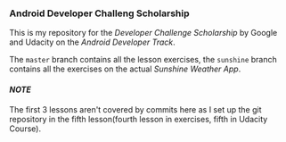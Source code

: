 ### Android Developer Challeng Scholarship
This is my repository for the *Developer Challenge Scholarship* by Google and Udacity on the *Android Developer Track*.

The `master` branch contains all the lesson exercises, the `sunshine` branch contains all the exercises on the actual _Sunshine Weather App_. 

#### _NOTE_

The first 3 lessons aren't covered by commits here as I set up the git repository in the fifth lesson(fourth lesson in exercises, fifth in Udacity Course).
